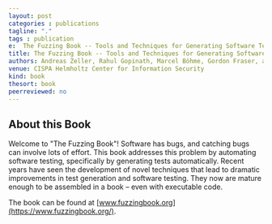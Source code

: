 ```yaml
---
layout: post
categories : publications
tagline: "."
tags : publication
e:  The Fuzzing Book -- Tools and Techniques for Generating Software Tests
title: The Fuzzing Book -- Tools and Techniques for Generating Software Tests
authors: Andreas Zeller, Rahul Gopinath, Marcel Böhme, Gordon Fraser, and Christian Holler
venue: CISPA Helmholtz Center for Information Security
kind: book
thesort: book
peerreviewed: no
---
```



## About this Book

Welcome to "The Fuzzing Book"! Software has bugs, and catching bugs can involve 
lots of effort. This book addresses this problem by automating software 
testing, specifically by generating tests automatically. Recent years have seen 
the development of novel techniques that lead to dramatic improvements in test 
generation and software testing. They now are mature enough to be assembled in 
a book – even with executable code.

The book can be found at [www.fuzzingbook.org](https://www.fuzzingbook.org/).

